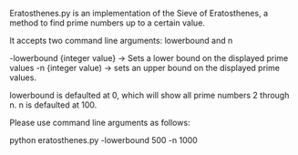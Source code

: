 Eratosthenes.py is an implementation of the Sieve of Eratosthenes, a method to find prime numbers up to a certain value.

It accepts two command line arguments: lowerbound and n

-lowerbound {integer value} -> Sets a lower bound on the displayed prime values
-n {integer value) -> sets an upper bound on the displayed prime values.

lowerbound is defaulted at 0, which will show all prime numbers 2 through n.
n is defaulted at 100.

Please use command line arguments as follows:

python eratosthenes.py -lowerbound 500 -n 1000
